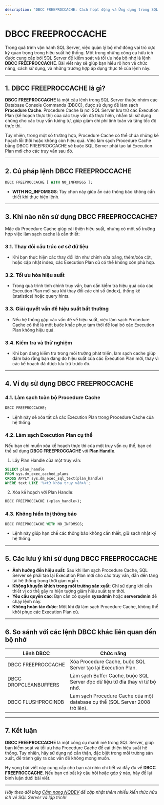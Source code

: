 ```yaml
---
description: 'DBCC FREEPROCCACHE: Cách hoạt động và Ứng dụng trong SQL Server'
---
```


# DBCC FREEPROCCACHE

Trong quá trình vận hành SQL Server, việc quản lý bộ nhớ đóng vai trò cực kỳ quan trọng trong hiệu suất hệ thống. Một trong những công cụ hữu ích được cung cấp bởi SQL Server để kiểm soát và tối ưu hóa bộ nhớ là lệnh **DBCC FREEPROCCACHE**. Bài viết này sẽ giúp bạn hiểu rõ hơn về chức năng, cách sử dụng, và những trường hợp áp dụng thực tế của lệnh này.

***

## **1. DBCC FREEPROCCACHE là gì?**

**DBCC FREEPROCCACHE** là một câu lệnh trong SQL Server thuộc nhóm các Database Console Commands (DBCC), được sử dụng để làm sạch **Procedure Cache**. Procedure Cache là nơi SQL Server lưu trữ các Execution Plan (kế hoạch thực thi) của các truy vấn đã thực hiện, nhằm tái sử dụng chúng cho các truy vấn tương tự, giúp giảm chi phí tính toán và tăng tốc độ thực thi.

Tuy nhiên, trong một số trường hợp, Procedure Cache có thể chứa những kế hoạch lỗi thời hoặc không còn hiệu quả. Việc làm sạch Procedure Cache bằng DBCC FREEPROCCACHE sẽ buộc SQL Server phải tạo lại Execution Plan mới cho các truy vấn sau đó.

***

## **2. Cú pháp lệnh DBCC FREEPROCCACHE**

```sql
DBCC FREEPROCCACHE [ WITH NO_INFOMSGS ];
```

* **WITH NO\_INFOMSGS**: Tùy chọn này giúp ẩn các thông báo không cần thiết khi thực hiện lệnh.

***

## **3. Khi nào nên sử dụng DBCC FREEPROCCACHE?**

Mặc dù Procedure Cache giúp cải thiện hiệu suất, nhưng có một số trường hợp việc làm sạch cache là cần thiết:

### **3.1. Thay đổi cấu trúc cơ sở dữ liệu**

* Khi bạn thực hiện các thay đổi lớn như chỉnh sửa bảng, thêm/xóa cột, hoặc cập nhật index, các Execution Plan cũ có thể không còn phù hợp.

### **3.2. Tối ưu hóa hiệu suất**

* Trong quá trình tinh chỉnh truy vấn, bạn cần kiểm tra hiệu quả của các Execution Plan mới sau khi thay đổi các chỉ số (index), thống kê (statistics) hoặc query hints.

### **3.3. Giải quyết vấn đề hiệu suất bất thường**

* Nếu hệ thống gặp các vấn đề về hiệu suất, việc làm sạch Procedure Cache có thể là một bước khắc phục tạm thời để loại bỏ các Execution Plan không hiệu quả.

### **3.4. Kiểm tra và thử nghiệm**

* Khi bạn đang kiểm tra trong môi trường phát triển, làm sạch cache giúp đảm bảo rằng bạn đang đo hiệu suất của các Execution Plan mới, thay vì các kế hoạch đã được lưu trữ trước đó.

***

## **4. Ví dụ sử dụng DBCC FREEPROCCACHE**

### **4.1. Làm sạch toàn bộ Procedure Cache**

```sql
DBCC FREEPROCCACHE;
```

* Lệnh này sẽ xóa tất cả các Execution Plan trong Procedure Cache của hệ thống.

### **4.2. Làm sạch Execution Plan cụ thể**

Nếu bạn chỉ muốn xóa kế hoạch thực thi của một truy vấn cụ thể, bạn có thể sử dụng **DBCC FREEPROCCACHE** với **Plan Handle**.

1. Lấy Plan Handle của một truy vấn:

```sql
SELECT plan_handle 
FROM sys.dm_exec_cached_plans
CROSS APPLY sys.dm_exec_sql_text(plan_handle)
WHERE text LIKE '%<từ khóa truy vấn>%';
```

2. Xóa kế hoạch với Plan Handle:

```sql
DBCC FREEPROCCACHE (<plan_handle>);
```

### 4.3. Không hiển thị thông báo

```sql
DBCC FREEPROCCACHE WITH NO_INFOMSGS;
```

* Lệnh này giúp hạn chế các thông báo không cần thiết, giữ sạch nhật ký hệ thống.

***

## **5. Các lưu ý khi sử dụng DBCC FREEPROCCACHE**

* **Ảnh hưởng đến hiệu suất**: Sau khi làm sạch Procedure Cache, SQL Server sẽ phải tạo lại Execution Plan mới cho các truy vấn, dẫn đến tăng tải hệ thống trong thời gian ngắn.
* **Không khuyến khích trong môi trường sản xuất**: Chỉ sử dụng khi cần thiết vì có thể gây ra hiện tượng giảm hiệu suất tạm thời.
* **Yêu cầu quyền cao**: Bạn cần có quyền **sysadmin** hoặc **serveradmin** để chạy lệnh này.
* **Không hoàn tác được**: Một khi đã làm sạch Procedure Cache, không thể khôi phục các Execution Plan cũ.

***

## **6. So sánh với các lệnh DBCC khác liên quan đến bộ nhớ**

| **Lệnh DBCC**         | **Chức năng**                                                                |
| --------------------- | ---------------------------------------------------------------------------- |
| DBCC FREEPROCCACHE    | Xóa Procedure Cache, buộc SQL Server tạo lại Execution Plan.                 |
| DBCC DROPCLEANBUFFERS | Làm sạch Buffer Cache, buộc SQL Server đọc dữ liệu từ đĩa thay vì từ bộ nhớ. |
| DBCC FLUSHPROCINDB    | Làm sạch Procedure Cache của một database cụ thể (SQL Server 2008 trở lên).  |

***

## **7. Kết luận**

**DBCC FREEPROCCACHE** là một công cụ mạnh mẽ trong SQL Server, giúp bạn kiểm soát và tối ưu hóa Procedure Cache để cải thiện hiệu suất hệ thống. Tuy nhiên, hãy sử dụng nó cẩn thận, đặc biệt trong môi trường sản xuất, để tránh gây ra các vấn đề không mong muốn.

Hy vọng bài viết này cung cấp cho bạn cái nhìn chi tiết và đầy đủ về **DBCC FREEPROCCACHE**. Nếu bạn có bất kỳ câu hỏi hoặc góp ý nào, hãy để lại bình luận dưới bài viết.

***

_Hãy theo dõi blog_ [_Cẩm nang NQDEV_](https://blogs.nhquydev.net/) _để cập nhật thêm nhiều kiến thức hữu ích về SQL Server và lập trình!_
